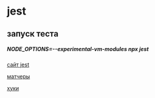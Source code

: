# jest

## запуск теста
##### NODE_OPTIONS=--experimental-vm-modules npx jest

[сайт jest](https://jestjs.io)

[матчеры](https://jestjs.io/ru/docs/expect)

[хуки](https://jestjs.io/docs/api#methods)

